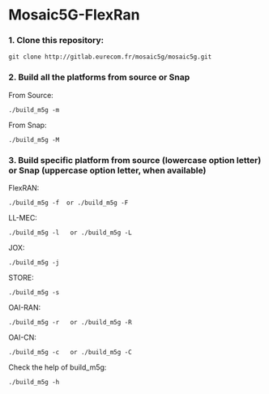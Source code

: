 # Mosaic5G-FlexRan

### 1. Clone this repository:  
```
git clone http://gitlab.eurecom.fr/mosaic5g/mosaic5g.git
```

### 2. Build all the platforms from source or Snap
From Source: 
```
./build_m5g -m 
```

From Snap:   
```
./build_m5g -M 
```

### 3. Build specific platform from source (lowercase option letter) or Snap (uppercase option letter, when available)
FlexRAN: 
```
./build_m5g -f  or ./build_m5g -F 
```
LL-MEC: 
```
./build_m5g -l   or ./build_m5g -L 
```
JOX: 
```
./build_m5g -j 
```
STORE: 
```
./build_m5g -s 
```
OAI-RAN: 
```
./build_m5g -r   or ./build_m5g -R 
```
OAI-CN: 
```
./build_m5g -c   or ./build_m5g -C 
```

Check the help of build_m5g:
```
./build_m5g -h 
```
